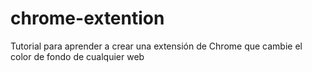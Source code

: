 # chrome-extention
Tutorial para aprender a crear una extensión de Chrome que cambie el color de fondo de cualquier web
